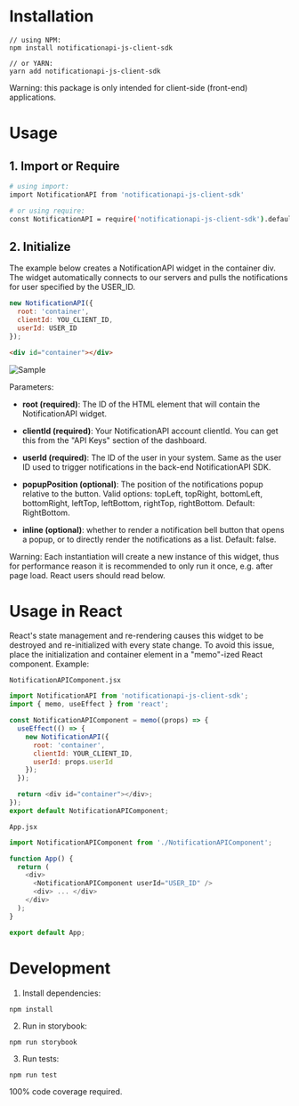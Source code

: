 # Installation

```
// using NPM:
npm install notificationapi-js-client-sdk

// or YARN:
yarn add notificationapi-js-client-sdk
```

Warning: this package is only intended for client-side (front-end) applications.

# Usage

## 1. Import or Require

```bash
# using import:
import NotificationAPI from 'notificationapi-js-client-sdk'

# or using require:
const NotificationAPI = require('notificationapi-js-client-sdk').default
```

## 2. Initialize

The example below creates a NotificationAPI widget in the container div. The widget automatically connects to our servers and pulls the notifications for user specified by the USER_ID.

```javascript
new NotificationAPI({
  root: 'container',
  clientId: YOU_CLIENT_ID,
  userId: USER_ID
});
```

```html
<div id="container"></div>
```

![Sample](https://github.com/notificationapi-com/notificationapi-js-client-sdk/blob/master/sample/popup.gif?raw=true)

Parameters:

- **root (required)**: The ID of the HTML element that will contain the NotificationAPI widget.

- **clientId (required)**: Your NotificationAPI account clientId. You can get this from the "API Keys" section of the dashboard.

- **userId (required)**: The ID of the user in your system. Same as the user ID used to trigger notifications in the back-end NotificationAPI SDK.

- **popupPosition (optional)**: The position of the notifications popup relative to the button. Valid options: topLeft, topRight, bottomLeft, bottomRight, leftTop, leftBottom, rightTop, rightBottom. Default: RightBottom.

- **inline (optional)**: whether to render a notification bell button that opens a popup, or to directly render the notifications as a list. Default: false.

Warning: Each instantiation will create a new instance of this widget, thus for performance reason it is recommended to only run it once, e.g. after page load. React users should read below.

# Usage in React

React's state management and re-rendering causes this widget to be destroyed and re-initialized with every state change. To avoid this issue, place the initialization and container element in a "memo"-ized React component. Example:

`NotificationAPIComponent.jsx`

```javascript
import NotificationAPI from 'notificationapi-js-client-sdk';
import { memo, useEffect } from 'react';

const NotificationAPIComponent = memo((props) => {
  useEffect(() => {
    new NotificationAPI({
      root: 'container',
      clientId: YOUR_CLIENT_ID,
      userId: props.userId
    });
  });

  return <div id="container"></div>;
});
export default NotificationAPIComponent;
```

`App.jsx`

```javascript
import NotificationAPIComponent from './NotificationAPIComponent';

function App() {
  return (
    <div>
      <NotificationAPIComponent userId="USER_ID" />
      <div> ... </div>
    </div>
  );
}

export default App;
```

# Development

1. Install dependencies:

```
npm install
```

2. Run in storybook:

```
npm run storybook
```

3. Run tests:

```
npm run test
```

100% code coverage required.
